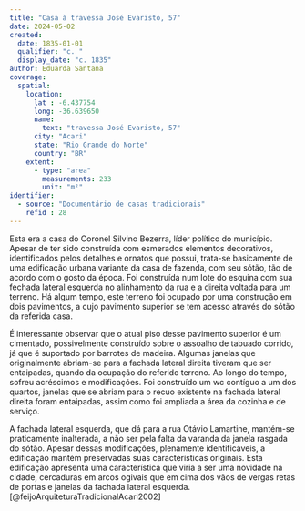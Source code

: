 ```yaml
---
title: "Casa à travessa José Evaristo, 57"
date: 2024-05-02
created:
  date: 1835-01-01
  qualifier: "c. "
  display_date: "c. 1835"
author: Eduarda Santana
coverage:
  spatial:
    location:
      lat : -6.437754
      long: -36.639650
      name: 
        text: "travessa José Evaristo, 57"
      city: "Acari"
      state: "Rio Grande do Norte"
      country: "BR"
    extent:
      - type: "area"
        measurements: 233
        unit: "m²"
identifier:
  - source: "Documentário de casas tradicionais"
    refid : 28
---
```


Esta era a casa do Coronel Silvino Bezerra, líder político do município. Apesar de ter sido construída com esmerados elementos decorativos, identificados pelos detalhes e ornatos que possui, trata-se basicamente de uma edificação urbana variante da casa de fazenda, com seu sótão, tão de acordo com o gosto da época. Foi construída num lote do esquina com sua fechada lateral esquerda no alinhamento da rua e a direita voltada para um terreno. Há algum tempo, este terreno foi ocupado por uma construção em dois pavimentos, a cujo pavimento superior se tem acesso através do sótão da referida casa. 

É interessante observar que o atual piso desse pavimento superior é um cimentado, possivelmente construído sobre o assoalho de tabuado corrido, já que é suportado por barrotes de madeira. Algumas janelas que originalmente abriam-se para a fachada lateral direita tiveram que ser entaipadas, quando da ocupação do referido terreno. Ao longo do tempo, sofreu acréscimos e modificações. Foi construído um wc contíguo a um dos quartos, janelas que se abriam para o recuo existente na fachada lateral direita foram entaipadas, assim como foi ampliada a área da cozinha e de serviço. 

A fachada lateral esquerda, que dá para a rua Otávio Lamartine, mantém-se praticamente inalterada, a não ser pela falta da varanda da janela rasgada do sótão. Apesar dessas modificações, plenamente identificáveis, a edificação mantém preservadas suas características originais. Esta edificação apresenta uma característica que viria a ser uma novidade na cidade, cercaduras em arcos ogivais que em cima dos vãos de vergas retas de portas e janelas da fachada lateral esquerda. [@feijoArquiteturaTradicionalAcari2002]
